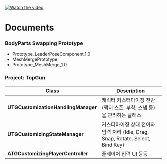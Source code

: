[![Watch the video](https://img.youtube.com/vi/HrAxRWplJAM/0.jpg)](https://youtu.be/HrAxRWplJAM)

# Documents

### BodyParts Swapping Prototype
- Prototype_LeaderPoseComponent_1.0
- MeshMergePrototype
- Prototype_MeshMerge_1.0

### Project: TopGun

| **Class**                           | **Description**                                                                                     |
|-------------------------------------|-----------------------------------------------------------------------------------------------------|
| **UTGCustomizationHandlingManager** | 캐릭터 커스터마이징 전반 (액터 스폰, 부착, 스냅 등)을 관리하는 클래스                                   |
| **UTGCustomizingStateManager**      | 커스터마이징 상태 전이와 입력 처리 (Idle, Drag, Snap, Rotate, Select, Bind Key)                       |
| **ATGCustomizingPlayerController**                 | 플레이어 입력 UI 등등                                       |
